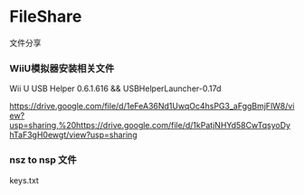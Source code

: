 # FileShare
文件分享

### WiiU模拟器安装相关文件

Wii U USB Helper 0.6.1.616  &&   USBHelperLauncher-0.17d

https://drive.google.com/file/d/1eFeA36Nd1UwqOc4hsPG3_aFggBmjFlW8/view?usp=sharing,%20https://drive.google.com/file/d/1kPatjNHYd58CwTqsyoDyhTaF3gH0ewgt/view?usp=sharing

###  nsz  to nsp 文件

keys.txt
